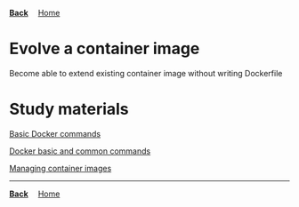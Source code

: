 **[Back](../README.md)**
&emsp;[Home](/README.md)

# Evolve a container image

Become able to extend existing container image without writing Dockerfile

# Study materials

[Basic Docker commands](https://capgemini.udemy.com/course/learn-docker/learn/lecture/7894010#overview)

[Docker basic and common commands](https://capgemini.udemy.com/course/docker-tutorial/learn/lecture/15811284#overview)

[Managing container images](https://capgemini.udemy.com/course/docker-tutorial/learn/lecture/15836320#overview)

---
**[Back](../README.md)**
&emsp;[Home](/README.md)
